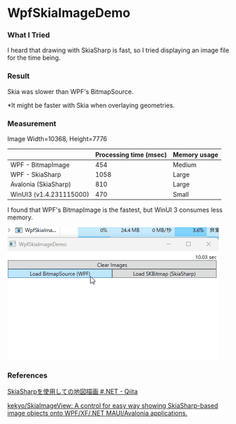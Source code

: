 # WpfSkiaImageDemo

### What I Tried

I heard that drawing with SkiaSharp is fast, so I tried displaying an image file for the time being.

### Result

Skia was slower than WPF's BitmapSource.

*It might be faster with Skia when overlaying geometries.

### Measurement

Image Width=10368, Height=7776

||Processing time (msec)|Memory usage|
|--|--|--|
|WPF - BitmapImage|454|Medium|
|WPF - SkiaSharp|1058|Large|
|Avalonia (SkiaSharp)|810|Large|
|WinUI3 (v1.4.231115000)|470|Small|

I found that WPF's BitmapImage is the fastest, but WinUI 3 consumes less memory.



![demo.gif](https://github.com/hsytkm/WpfSkiaImageDemo/blob/main/WpfSkiaImageDemo/demo.gif)

### References

[SkiaSharpを使用しての地図描画 #.NET - Qiita](https://qiita.com/ingen084/items/8c4492bfb3cc50129507)

[kekyo/SkiaImageView: A control for easy way showing SkiaSharp-based image objects onto WPF/XF/.NET MAUI/Avalonia applications.](https://github.com/kekyo/SkiaImageView)

